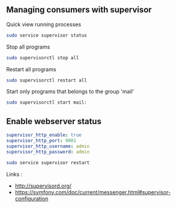 ## Managing consumers with supervisor 

Quick view running processes
```bash
sudo service supervisor status
```

Stop all programs
```bash
sudo supervisorctl stop all
```

Restart all programs
```bash
sudo supervisorctl restart all
```

Start only programs that belongs to the group 'mail'
```bash
sudo supervisorctl start mail:
```

## Enable webserver status
```yaml
supervisor_http_enable: true
supervisor_http_port: 9001
supervisor_http_username: admin
supervisor_http_password: admin
```

```bash
sudo service supervisor restart
```

Links :
- http://supervisord.org/
- https://symfony.com/doc/current/messenger.html#supervisor-configuration